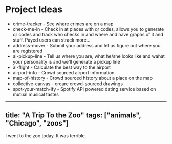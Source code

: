 # Project Ideas
- crime-tracker - See where crimes are on a map
- check-me-in - Check in at places with qr codes, allows you to generate qr codes and track who checks in and where and have graphs of it and stuff. Payed users can strack more...
- address-mover - Submit your address and let us figure out where you are registered
- ai-pickup-line - Tell us where you are, what he/she looks like and wahat your personality is and we'll generate a pickup line
- ai-flight - Calculate the best way to the airport
- airport-info - Crowd sourced airport information
- map-of-history - Crowd sourced history about a place on the map
- collective-canvas - creare crowd-sourced drawings
- spot-your-match-ify - Spotify API powered dating service based on mutual musical tastes

---
title: "A Trip To the Zoo"
tags: ["animals", "Chicago", "zoos"]
---

I went to the zoo today. It was terrible.
